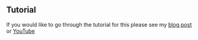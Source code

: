 ## Tutorial

If you would like to go through the tutorial for this please see my [blog post](https://jadecodes.substack.com/p/auth-made-easy-msal-react-and-access) or [YouTube](https://www.youtube.com/watch?v=4ERYVgW027A)